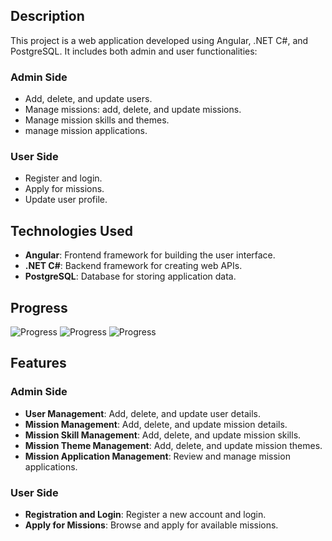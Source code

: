 ## Description

This project is a web application developed using Angular, .NET C#, and PostgreSQL. It includes both admin and user functionalities:

### Admin Side
- Add, delete, and update users.
- Manage missions: add, delete, and update missions.
- Manage mission skills and themes.
- manage mission applications.

### User Side
- Register and login.
- Apply for missions.
- Update user profile.

## Technologies Used

- **Angular**: Frontend framework for building the user interface.
- **.NET C#**: Backend framework for creating web APIs.
- **PostgreSQL**: Database for storing application data.

## Progress

![Progress](https://img.shields.io/badge/Angular-100%25-brightgreen)
![Progress](https://img.shields.io/badge/.NET%20C%23-100%25-brightgreen)
![Progress](https://img.shields.io/badge/PostgreSQL-100%25-brightgreen)

## Features

### Admin Side

- **User Management**: Add, delete, and update user details.
- **Mission Management**: Add, delete, and update mission details.
- **Mission Skill Management**: Add, delete, and update mission skills.
- **Mission Theme Management**: Add, delete, and update mission themes.
- **Mission Application Management**: Review and manage mission applications.

### User Side

- **Registration and Login**: Register a new account and login.
- **Apply for Missions**: Browse and apply for available missions.
